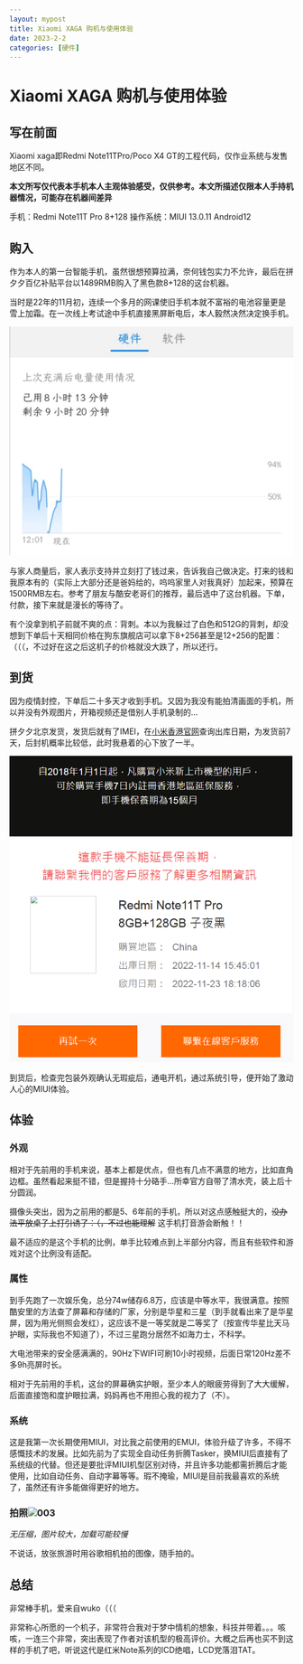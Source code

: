 ```yaml
---
layout: mypost
title: Xiaomi XAGA 购机与使用体验
date: 2023-2-2
categories: [硬件]
---
```


# Xiaomi XAGA 购机与使用体验

## 写在前面

Xiaomi xaga即Redmi Note11TPro/Poco X4 GT的工程代码，仅作业系统与发售地区不同。

**本文所写仅代表本手机本人主观体验感受，仅供参考。本文所描述仅限本人手持机器情况，可能存在机器间差异**

手机：Redmi Note11T Pro 8+128 操作系统：MIUI 13.0.11 Android12

## 购入

作为本人的第一台智能手机，虽然很想预算拉满，奈何钱包实力不允许，最后在拼夕夕百亿补贴平台以1489RMB购入了黑色款8+128的这台机器。

当时是22年的11月初，连续一个多月的网课使旧手机本就不富裕的电池容量更是雪上加霜。在一次线上考试途中手机直接黑屏断电后，本人毅然决然决定换手机。

<img src="/posts/2023/001.jpg" alt="崩掉的续航" style="zoom:50%;" />



与家人商量后，家人表示支持并立刻打了钱过来，告诉我自己做决定。打来的钱和我原本有的（实际上大部分还是爸妈给的，呜呜家里人对我真好）加起来，预算在1500RMB左右。参考了朋友与酷安老哥们的推荐，最后选中了这台机器。下单，付款，接下来就是漫长的等待了。

有个没拿到机子前就不爽的点：背刺。本以为我躲过了白色和512G的背刺，却没想到下单后十天相同价格在狗东旗舰店可以拿下8+256甚至是12+256的配置：（（（，不过好在这之后这机子的价格就没大跌了，所以还行。

## 到货

因为疫情封控，下单后二十多天才收到手机。又因为我没有能拍清画面的手机，所以并没有外观图片，开箱视频还是借别人手机录制的...

拼夕夕北京发货，发货后就有了IMEI，在[小米香港官网](https://m.buy.mi.com/hk/registration)查询出库日期，为发货前7天，后封机概率比较低，此时我悬着的心下放了一半。

![出库查询](/posts/2023/002.png)

到货后，检查完包装外观确认无瑕疵后，通电开机，通过系统引导，便开始了激动人心的MIUI体验。

## 体验

### 外观

相对于先前用的手机来说，基本上都是优点，但也有几点不满意的地方，比如直角边框。虽然看起来挺不错，但是握持十分硌手...所幸官方自带了清水壳，装上后十分圆润。

摄像头突出，因为之前用的都是5、6年前的手机，所以对这点感触挺大的，~~没办法平放桌子上打引诱了：（，不过也能理解~~ 这手机打音游会断触！！

最不适应的是这个手机的比例，单手比较难点到上半部分内容，而且有些软件和游戏对这个比例没有适配。

### 属性

到手先跑了一次娱乐兔，总分74w储存6.8万，应该是中等水平，我很满意。按照酷安里的方法查了屏幕和存储的厂家，分别是华星和三星（到手就看出来了是华星屏，因为用光侧照会发红），这应该不是一等奖就是二等奖了（按宣传华星比天马护眼，实际我也不知道了），不过三星跑分居然不如海力士，不科学。

大电池带来的安全感满满的，90Hz下WIFI可刷10小时视频，后面日常120Hz差不多9h亮屏时长。

相对于先前用的手机，这台的屏幕确实护眼，至少本人的眼疲劳得到了大大缓解，后面直接饱和度护眼拉满，妈妈再也不用担心我的视力了（不）。

### 系统

这是我第一次长期使用MIUI，对比我之前使用的EMUI，体验升级了许多，不得不感慨技术的发展。比如先前为了实现全自动任务折腾Tasker，换MIUI后直接有了系统级的代替。但还是要批评MIUI机型区别对待，并且许多功能都需折腾后才能使用，比如自动任务、自动字幕等等。瑕不掩瑜，MIUI是目前我最喜欢的系统了，虽然还有许多能做得更好的地方。

### 拍照![003](/posts/2023/003.jpg)

*无压缩，图片较大，加载可能较慢*

不说话，放张旅游时用谷歌相机拍的图像，随手拍的。

## 总结

非常棒手机，爱来自wuko（（（

非常称心所愿的一个机子，非常符合我对于梦中情机的想象，科技并带着。。。咳咳，一连三个非常，突出表现了作者对该机型的极高评价。大概之后再也买不到这样的手机了吧，听说这代是红米Note系列的lCD绝唱，LCD党落泪TAT。

